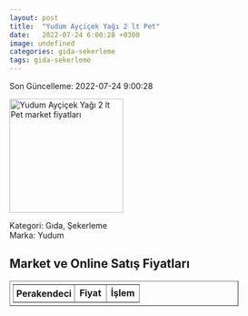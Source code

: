 ```yaml
---
layout: post
title:  "Yudum Ayçiçek Yağı 2 lt Pet"
date:   2022-07-24 6:00:28 +0300
image: undefined
categories: gida-sekerleme
tags: gida-sekerleme
---
```


Son Güncelleme: 2022-07-24 9:00:28

<img src="undefined" width="200" alt="Yudum Ayçiçek Yağı 2 lt Pet market fiyatları" />

Kategori: Gıda, Şekerleme
<br />
Marka: Yudum

<h2>Market ve Online Satış Fiyatları</h2>

<table border="1" style="padding: 5px;width:80%;">
  <tr>
    <td style="padding: 5px;"><strong>Perakendeci</strong></td>
    <td><strong>Fiyat</strong></td>
    <td><strong>İşlem</strong></td>
  </tr>
  
</table>
